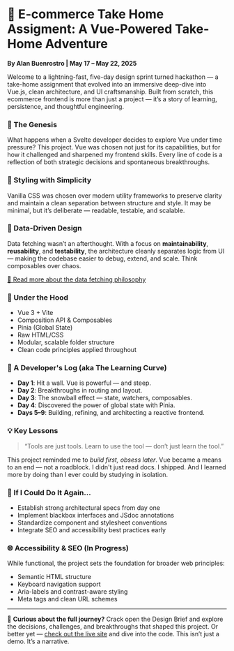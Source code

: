 # 🚀 E-commerce Take Home Assigment: A Vue-Powered Take-Home Adventure

**By Alan Buenrostro | May 17 – May 22, 2025**

Welcome to a lightning-fast, five-day design sprint turned hackathon — a take-home assignment that evolved into an immersive deep-dive into Vue.js, clean architecture, and UI craftsmanship. Built from scratch, this ecommerce frontend is more than just a project — it’s a story of learning, persistence, and thoughtful engineering.

### 🌱 The Genesis

What happens when a Svelte developer decides to explore Vue under time pressure? This project. Vue was chosen not just for its capabilities, but for how it challenged and sharpened my frontend skills. Every line of code is a reflection of both strategic decisions and spontaneous breakthroughs.

### 🎨 Styling with Simplicity

Vanilla CSS was chosen over modern utility frameworks to preserve clarity and maintain a clean separation between structure and style. It may be minimal, but it’s deliberate — readable, testable, and scalable.

### 🔄 Data-Driven Design

Data fetching wasn’t an afterthought. With a focus on **maintainability**, **reusability**, and **testability**, the architecture cleanly separates logic from UI — making the codebase easier to debug, extend, and scale. Think composables over chaos.

[🔗 Read more about the data fetching philosophy](https://medium.com/@fwx5618177/simple-introduction-efficient-data-fetching-in-frontend-applications-724a7ba7a821)

### 🔧 Under the Hood

* Vue 3 + Vite
* Composition API & Composables
* Pinia (Global State)
* Raw HTML/CSS
* Modular, scalable folder structure
* Clean code principles applied throughout

### 📓 A Developer's Log (aka The Learning Curve)

* **Day 1**: Hit a wall. Vue is powerful — and steep.
* **Day 2**: Breakthroughs in routing and layout.
* **Day 3**: The snowball effect — state, watchers, composables.
* **Day 4**: Discovered the power of global state with Pinia.
* **Days 5–9**: Building, refining, and architecting a reactive frontend.

### 💡 Key Lessons

> “Tools are just tools. Learn to use the tool — don’t just learn the tool.”

This project reminded me to *build first, obsess later*. Vue became a means to an end — not a roadblock. I didn't just read docs. I shipped. And I learned more by doing than I ever could by studying in isolation.

### 🔁 If I Could Do It Again...

* Establish strong architectural specs from day one
* Implement blackbox interfaces and JSdoc annotations
* Standardize component and stylesheet conventions
* Integrate SEO and accessibility best practices early

### 🌐 Accessibility & SEO (In Progress)

While functional, the project sets the foundation for broader web principles:

* Semantic HTML structure
* Keyboard navigation support
* Aria-labels and contrast-aware styling
* Meta tags and clean URL schemes

---

🔎 **Curious about the full journey?**
Crack open the Design Brief and explore the decisions, challenges, and breakthroughs that shaped this project. Or better yet — [check out the live site](https://drupro.github.io/takeHomeAssigment1/) and dive into the code. This isn’t just a demo. It’s a narrative.
